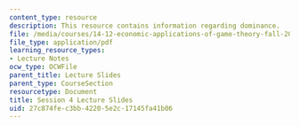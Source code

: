 ```yaml
---
content_type: resource
description: This resource contains information regarding dominance.
file: /media/courses/14-12-economic-applications-of-game-theory-fall-2012/27c874fec3bb42205e2c17145fa41b06_MIT14_12F12_slides4.pdf
file_type: application/pdf
learning_resource_types:
- Lecture Notes
ocw_type: OCWFile
parent_title: Lecture Slides
parent_type: CourseSection
resourcetype: Document
title: Session 4 Lecture Slides
uid: 27c874fe-c3bb-4220-5e2c-17145fa41b06
---
```

